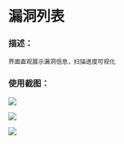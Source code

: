 # 漏洞列表

### 描述：

```
界面直观展示漏洞信息，扫描进度可视化
```

### 使用截图：


![](/assets/xray_detail_1.png)


![](/assets/xray_detail_2.png)


![](/assets/xray_detail_3.png)
